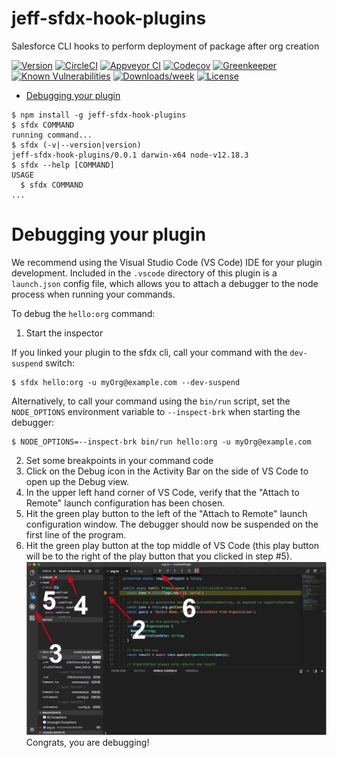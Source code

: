 jeff-sfdx-hook-plugins
======================

Salesforce CLI hooks to perform deployment of package after org creation

[![Version](https://img.shields.io/npm/v/jeff-sfdx-hook-plugins.svg)](https://npmjs.org/package/jeff-sfdx-hook-plugins)
[![CircleCI](https://circleci.com/gh/jefersonchaves/jeff-sfdx-hook-plugins/tree/master.svg?style=shield)](https://circleci.com/gh/jefersonchaves/jeff-sfdx-hook-plugins/tree/master)
[![Appveyor CI](https://ci.appveyor.com/api/projects/status/github/jefersonchaves/jeff-sfdx-hook-plugins?branch=master&svg=true)](https://ci.appveyor.com/project/heroku/jeff-sfdx-hook-plugins/branch/master)
[![Codecov](https://codecov.io/gh/jefersonchaves/jeff-sfdx-hook-plugins/branch/master/graph/badge.svg)](https://codecov.io/gh/jefersonchaves/jeff-sfdx-hook-plugins)
[![Greenkeeper](https://badges.greenkeeper.io/jefersonchaves/jeff-sfdx-hook-plugins.svg)](https://greenkeeper.io/)
[![Known Vulnerabilities](https://snyk.io/test/github/jefersonchaves/jeff-sfdx-hook-plugins/badge.svg)](https://snyk.io/test/github/jefersonchaves/jeff-sfdx-hook-plugins)
[![Downloads/week](https://img.shields.io/npm/dw/jeff-sfdx-hook-plugins.svg)](https://npmjs.org/package/jeff-sfdx-hook-plugins)
[![License](https://img.shields.io/npm/l/jeff-sfdx-hook-plugins.svg)](https://github.com/jefersonchaves/jeff-sfdx-hook-plugins/blob/master/package.json)

<!-- toc -->
* [Debugging your plugin](#debugging-your-plugin)
<!-- tocstop -->
<!-- install -->
<!-- usage -->
```sh-session
$ npm install -g jeff-sfdx-hook-plugins
$ sfdx COMMAND
running command...
$ sfdx (-v|--version|version)
jeff-sfdx-hook-plugins/0.0.1 darwin-x64 node-v12.18.3
$ sfdx --help [COMMAND]
USAGE
  $ sfdx COMMAND
...
```
<!-- usagestop -->
<!-- commands -->

<!-- commandsstop -->
<!-- debugging-your-plugin -->
# Debugging your plugin
We recommend using the Visual Studio Code (VS Code) IDE for your plugin development. Included in the `.vscode` directory of this plugin is a `launch.json` config file, which allows you to attach a debugger to the node process when running your commands.

To debug the `hello:org` command: 
1. Start the inspector
  
If you linked your plugin to the sfdx cli, call your command with the `dev-suspend` switch: 
```sh-session
$ sfdx hello:org -u myOrg@example.com --dev-suspend
```
  
Alternatively, to call your command using the `bin/run` script, set the `NODE_OPTIONS` environment variable to `--inspect-brk` when starting the debugger:
```sh-session
$ NODE_OPTIONS=--inspect-brk bin/run hello:org -u myOrg@example.com
```

2. Set some breakpoints in your command code
3. Click on the Debug icon in the Activity Bar on the side of VS Code to open up the Debug view.
4. In the upper left hand corner of VS Code, verify that the "Attach to Remote" launch configuration has been chosen.
5. Hit the green play button to the left of the "Attach to Remote" launch configuration window. The debugger should now be suspended on the first line of the program. 
6. Hit the green play button at the top middle of VS Code (this play button will be to the right of the play button that you clicked in step #5).
<br><img src=".images/vscodeScreenshot.png" width="480" height="278"><br>
Congrats, you are debugging!

